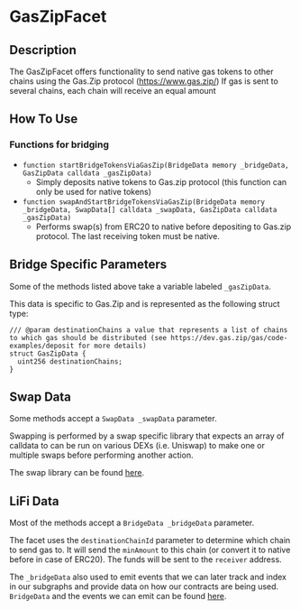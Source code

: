 # GasZipFacet

## Description

The GasZipFacet offers functionality to send native gas tokens to other chains using the Gas.Zip protocol (https://www.gas.zip/)
If gas is sent to several chains, each chain will receive an equal amount

## How To Use

### Functions for bridging

- `function startBridgeTokensViaGasZip(BridgeData memory _bridgeData, GasZipData calldata _gasZipData)`
  - Simply deposits native tokens to Gas.zip protocol (this function can only be used for native tokens)
- `function swapAndStartBridgeTokensViaGasZip(BridgeData memory _bridgeData, SwapData[] calldata _swapData, GasZipData calldata _gasZipData)`
  - Performs swap(s) from ERC20 to native before depositing to Gas.zip protocol. The last receiving token must be native.

## Bridge Specific Parameters

Some of the methods listed above take a variable labeled `_gasZipData`.

This data is specific to Gas.Zip and is represented as the following struct type:

```solidity
/// @param destinationChains a value that represents a list of chains to which gas should be distributed (see https://dev.gas.zip/gas/code-examples/deposit for more details)
struct GasZipData {
  uint256 destinationChains;
}
```

## Swap Data

Some methods accept a `SwapData _swapData` parameter.

Swapping is performed by a swap specific library that expects an array of calldata to can be run on various DEXs (i.e. Uniswap) to make one or multiple swaps before performing another action.

The swap library can be found [here](../src/Libraries/LibSwap.sol).

## LiFi Data

Most of the methods accept a `BridgeData _bridgeData` parameter.

The facet uses the `destinationChainId` parameter to determine which chain to send gas to.
It will send the `minAmount` to this chain (or convert it to native before in case of ERC20).
The funds will be sent to the `receiver` address.

The `_bridgeData` also used to emit events that we can later track and index in our subgraphs and provide data on how our contracts are being used. `BridgeData` and the events we can emit can be found [here](../src/Interfaces/ILiFi.sol).
